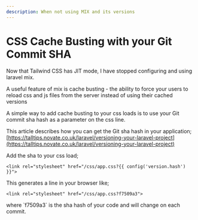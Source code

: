 ```yaml
---
description: When not using MIX and its versions
---
```


# CSS Cache Busting with your Git Commit SHA

Now that Tailwind CSS has JIT mode, I have stopped configuring and using laravel mix.

A useful feature of mix is cache busting - the ability to force your users to reload css and js files from the server instead of using their cached versions

A simple way to add cache busting to your css loads is to use your Git commit sha hash as a parameter on the css line.

This article describes how you can get the Git sha hash in your application; [https://talltips.novate.co.uk/laravel/versioning-your-laravel-project](https://talltips.novate.co.uk/laravel/versioning-your-laravel-project)

Add the sha to your css load;

```markup
<link rel="stylesheet" href="/css/app.css?{{ config('version.hash') }}">
```

This generates a line in your browser like;

```markup
<link rel="stylesheet" href="/css/app.css?f7509a3">
```

where \`f7509a3\` is the sha hash of your code and will change on each commit.
